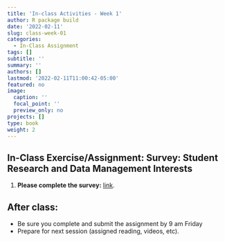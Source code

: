 ```yaml
---
title: 'In-class Activities - Week 1'
author: R package build
date: '2022-02-11'
slug: class-week-01
categories:
  - In-Class Assignment
tags: []
subtitle: ''
summary: ''
authors: []
lastmod: '2022-02-11T11:00:42-05:00'
featured: no
image:
  caption: ''
  focal_point: ''
  preview_only: no
projects: []
type: book
weight: 2
---
```


## In-Class Exercise/Assignment: Survey: Student Research and Data Management Interests  


  1. **Please complete the survey:** [link](https://forms.gle/vRQA9zu84Gf4xU2M9).

## After class: 

* Be sure you complete and submit the assignment by 9 am Friday
* Prepare for next session (assigned reading, videos, etc).
